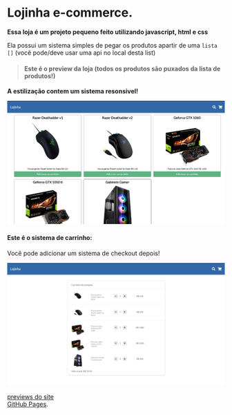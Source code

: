 # Lojinha e-commerce.
  
**Essa loja é um projeto pequeno feito utilizando javascript, html e css**  
  
Ela possui um sistema simples de pegar os produtos apartir de uma `lista []` (você pode/deve usar uma api no local desta list)  
  
> #### Este é o preview da loja (todos os produtos são puxados da lista de produtos!)
**A estilização contem um sistema resonsivel!**

![Preview](/imagens/preview.png)  

#### Este é o sistema de carrinho:  
Você pode adicionar um sistema de checkout depois!  

![Preview](/imagens/preview3.png)  

[previews do site](imagens/)  
[GitHub Pages](https://pages.github.com/).

